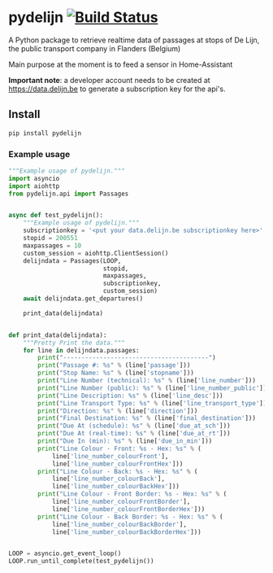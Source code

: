 # pydelijn [![Build Status](https://travis-ci.com/bollewolle/pydelijn.svg?branch=master)](https://travis-ci.com/bollewolle/pyruter)
A Python package to retrieve realtime data of passages at stops of De Lijn, the public transport company in Flanders (Belgium)

Main purpose at the moment is to feed a sensor in Home-Assistant

**Important note**: a developer account needs to be created at https://data.delijn.be to generate a subscription key for the api's.

## Install

```bash
pip install pydelijn
```

### Example usage

```python
"""Example usage of pydelijn."""
import asyncio
import aiohttp
from pydelijn.api import Passages


async def test_pydelijn():
    """Example usage of pydelijn."""
    subscriptionkey = '<put your data.delijn.be subscriptionkey here>'
    stopid = 200551
    maxpassages = 10
    custom_session = aiohttp.ClientSession()
    delijndata = Passages(LOOP,
                          stopid,
                          maxpassages,
                          subscriptionkey,
                          custom_session)
    await delijndata.get_departures()

    print_data(delijndata)


def print_data(delijndata):
    """Pretty Print the data."""
    for line in delijndata.passages:
        print("----------------------------------------")
        print("Passage #: %s" % (line['passage']))
        print("Stop Name: %s" % (line['stopname']))
        print("Line Number (technical): %s" % (line['line_number']))
        print("Line Number (public): %s" % (line['line_number_public']))
        print("Line Description: %s" % (line['line_desc']))
        print("Line Transport Type: %s" % (line['line_transport_type']))
        print("Direction: %s" % (line['direction']))
        print("Final Destination: %s" % (line['final_destination']))
        print("Due At (schedule): %s" % (line['due_at_sch']))
        print("Due At (real-time): %s" % (line['due_at_rt']))
        print("Due In (min): %s" % (line['due_in_min']))
        print("Line Colour - Front: %s - Hex: %s" % (
            line['line_number_colourFront'],
            line['line_number_colourFrontHex']))
        print("Line Colour - Back: %s - Hex: %s" % (
            line['line_number_colourBack'],
            line['line_number_colourBackHex']))
        print("Line Colour - Front Border: %s - Hex: %s" % (
            line['line_number_colourFrontBorder'],
            line['line_number_colourFrontBorderHex']))
        print("Line Colour - Back Border: %s - Hex: %s" % (
            line['line_number_colourBackBorder'],
            line['line_number_colourBackBorderHex']))


LOOP = asyncio.get_event_loop()
LOOP.run_until_complete(test_pydelijn())
